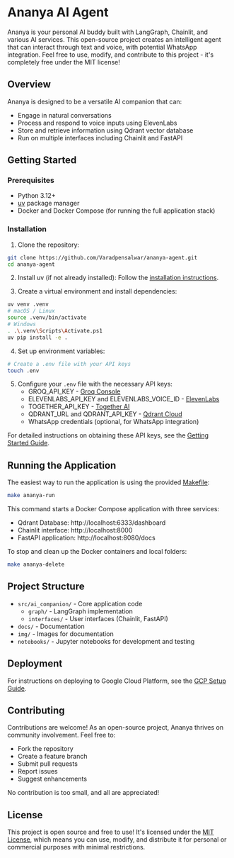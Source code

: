 # Ananya AI Agent

Ananya is your personal AI buddy built with LangGraph, Chainlit, and various AI services. This open-source project creates an intelligent agent that can interact through text and voice, with potential WhatsApp integration. Feel free to use, modify, and contribute to this project - it's completely free under the MIT license!

## Overview

Ananya is designed to be a versatile AI companion that can:
- Engage in natural conversations
- Process and respond to voice inputs using ElevenLabs
- Store and retrieve information using Qdrant vector database
- Run on multiple interfaces including Chainlit and FastAPI

## Getting Started

### Prerequisites

- Python 3.12+
- [uv](https://docs.astral.sh/uv/getting-started/installation/) package manager
- Docker and Docker Compose (for running the full application stack)

### Installation

1. Clone the repository:
```bash
git clone https://github.com/Varadpensalwar/ananya-agent.git
cd ananya-agent
```

2. Install uv (if not already installed):
Follow the [installation instructions](https://docs.astral.sh/uv/getting-started/installation/).

3. Create a virtual environment and install dependencies:
```bash
uv venv .venv
# macOS / Linux
source .venv/bin/activate
# Windows
. .\.venv\Scripts\Activate.ps1
uv pip install -e .
```

4. Set up environment variables:
```bash
# Create a .env file with your API keys
touch .env
```

5. Configure your `.env` file with the necessary API keys:
   - GROQ_API_KEY - [Groq Console](https://console.groq.com/docs/quickstart)
   - ELEVENLABS_API_KEY and ELEVENLABS_VOICE_ID - [ElevenLabs](https://elevenlabs.io/)
   - TOGETHER_API_KEY - [Together AI](https://www.together.ai/)
   - QDRANT_URL and QDRANT_API_KEY - [Qdrant Cloud](https://login.cloud.qdrant.io/)
   - WhatsApp credentials (optional, for WhatsApp integration)

For detailed instructions on obtaining these API keys, see the [Getting Started Guide](docs/GETTING_STARTED.md).

## Running the Application

The easiest way to run the application is using the provided [Makefile](Makefile):

```bash
make ananya-run
```

This command starts a Docker Compose application with three services:
- Qdrant Database: http://localhost:6333/dashboard
- Chainlit interface: http://localhost:8000
- FastAPI application: http://localhost:8080/docs

To stop and clean up the Docker containers and local folders:

```bash
make ananya-delete
```

## Project Structure

- `src/ai_companion/` - Core application code
  - `graph/` - LangGraph implementation
  - `interfaces/` - User interfaces (Chainlit, FastAPI)
- `docs/` - Documentation
- `img/` - Images for documentation
- `notebooks/` - Jupyter notebooks for development and testing

## Deployment

For instructions on deploying to Google Cloud Platform, see the [GCP Setup Guide](docs/gcp_setup.md).

## Contributing

Contributions are welcome! As an open-source project, Ananya thrives on community involvement. Feel free to:

- Fork the repository
- Create a feature branch
- Submit pull requests
- Report issues
- Suggest enhancements

No contribution is too small, and all are appreciated!

## License

This project is open source and free to use! It's licensed under the [MIT License](LICENSE), which means you can use, modify, and distribute it for personal or commercial purposes with minimal restrictions.
